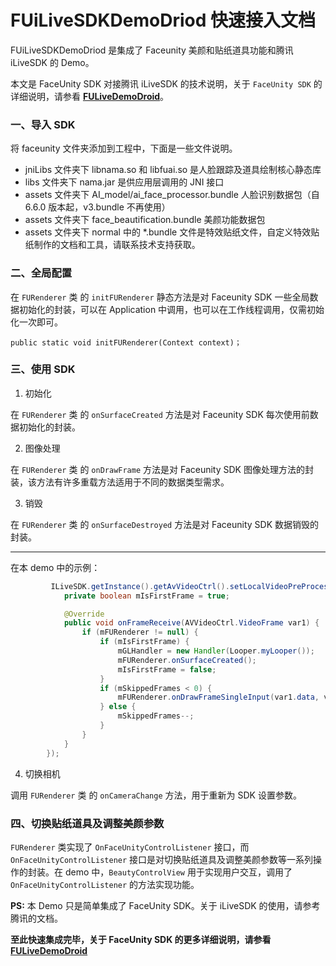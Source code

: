 # FUiLiveSDKDemoDriod 快速接入文档

FUiLiveSDKDemoDriod 是集成了 Faceunity 美颜和贴纸道具功能和腾讯 iLiveSDK 的 Demo。

本文是 FaceUnity SDK 对接腾讯 iLiveSDK 的技术说明，关于 `FaceUnity SDK` 的详细说明，请参看 **[FULiveDemoDroid](https://github.com/Faceunity/FULiveDemoDroid/)**。

### 一、导入 SDK

将 faceunity  文件夹添加到工程中，下面是一些文件说明。

- jniLibs 文件夹下 libnama.so 和 libfuai.so 是人脸跟踪及道具绘制核心静态库
- libs 文件夹下 nama.jar 是供应用层调用的 JNI 接口
- assets 文件夹下 AI_model/ai_face_processor.bundle 人脸识别数据包（自 6.6.0 版本起，v3.bundle 不再使用）
- assets 文件夹下 face_beautification.bundle 美颜功能数据包
- assets 文件夹下 normal 中的 \*.bundle 文件是特效贴纸文件，自定义特效贴纸制作的文档和工具，请联系技术支持获取。

### 二、全局配置

在 `FURenderer` 类 的  `initFURenderer` 静态方法是对 Faceunity SDK 一些全局数据初始化的封装，可以在 Application 中调用，也可以在工作线程调用，仅需初始化一次即可。

```
public static void initFURenderer(Context context)；
```

### 三、使用 SDK

1. 初始化

在 `FURenderer` 类 的  `onSurfaceCreated` 方法是对 Faceunity SDK 每次使用前数据初始化的封装。

2. 图像处理

在 `FURenderer` 类 的  `onDrawFrame` 方法是对 Faceunity SDK 图像处理方法的封装，该方法有许多重载方法适用于不同的数据类型需求。

3. 销毁

在 `FURenderer` 类 的  `onSurfaceDestroyed` 方法是对 Faceunity SDK 数据销毁的封装。

--------

在本 demo 中的示例：

```java
         ILiveSDK.getInstance().getAvVideoCtrl().setLocalVideoPreProcessCallback(new AVVideoCtrl.LocalVideoPreProcessCallback() {
            private boolean mIsFirstFrame = true;

            @Override
            public void onFrameReceive(AVVideoCtrl.VideoFrame var1) {
                if (mFURenderer != null) {
                    if (mIsFirstFrame) {
                        mGLHandler = new Handler(Looper.myLooper());
                        mFURenderer.onSurfaceCreated();
                        mIsFirstFrame = false;
                    }
                    if (mSkippedFrames < 0) {
                        mFURenderer.onDrawFrameSingleInput(var1.data, var1.width, var1.height, FURenderer.INPUT_I420);
                    } else {
                        mSkippedFrames--;
                    }
                }
            }
        });
```
4. 切换相机

调用 `FURenderer` 类 的  `onCameraChange` 方法，用于重新为 SDK 设置参数。

### 四、切换贴纸道具及调整美颜参数

`FURenderer` 类实现了 `OnFaceUnityControlListener` 接口，而 `OnFaceUnityControlListener` 接口是对切换贴纸道具及调整美颜参数等一系列操作的封装。在 demo 中，`BeautyControlView` 用于实现用户交互，调用了 `OnFaceUnityControlListener` 的方法实现功能。

**PS:** 本 Demo 只是简单集成了 FaceUnity SDK。关于 iLiveSDK 的使用，请参考腾讯的文档。

**至此快速集成完毕，关于 FaceUnity SDK 的更多详细说明，请参看 [FULiveDemoDroid](https://github.com/Faceunity/FULiveDemoDroid/)**